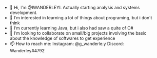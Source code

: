 - 👋 Hi, I’m @IWANDERLEYI. Actually starting analysis and systems development.
- 👀 I’m interested in learning a lot of things about programing, but i don't think 
- 🌱 I’m currently learning Java, but i also had saw a quite of C#
- 💞️ I’m looking to collaborate on small/big projects involving the basic about the knowledge of softwares to get experience
- 📫 How to reach me: Instagram: @g_wanderle.y Discord: Wanderley#4792

<!---
IWANDERLEYI/IWANDERLEYI is a ✨ special ✨ repository because its `README.md` (this file) appears on your GitHub profile.
You can click the Preview link to take a look at your changes.
--->
